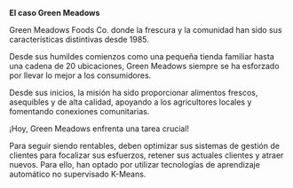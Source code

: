 **El caso Green Meadows**

Green Meadows Foods Co. donde la frescura y la comunidad han sido sus características distintivas desde 1985. 

Desde sus humildes comienzos como una pequeña tienda familiar hasta una cadena de 20 ubicaciones, Green Meadows siempre se ha esforzado por llevar lo mejor a los consumidores.

Desde sus inicios, la misión ha sido proporcionar alimentos frescos, asequibles y de alta calidad, apoyando a los agricultores locales y fomentando conexiones comunitarias.


¡Hoy, Green Meadows enfrenta una tarea crucial!


Para seguir siendo rentables, deben optimizar sus sistemas de gestión de clientes para focalizar sus esfuerzos, retener sus actuales clientes y atraer nuevos. Para ello, han optado por utilizar tecnologías de aprendizaje automático no supervisado K-Means.
